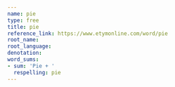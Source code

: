 ```yaml
---
name: pie
type: free
title: pie
reference_link: https://www.etymonline.com/word/pie
root_name: 
root_language: 
denotation: 
word_sums:
- sum: 'Pie + '
  respelling: pie
---
```

